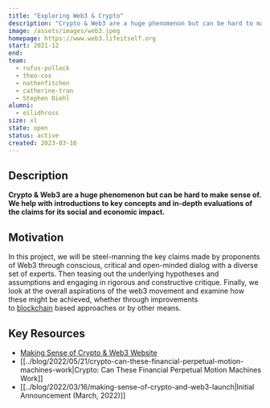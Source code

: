 ```yaml
---
title: "Exploring Web3 & Crypto"
description: "Crypto & Web3 are a huge phenomenon but can be hard to make sense of. We help with introductions to key concepts and in-depth evaluations of the claims for its social and economic impact."
image: /assets/images/web3.jpeg
homepage: https://www.web3.lifeitself.org
start: 2021-12
end:
team:
  - rufus-pollock
  - theo-cox
  - nathenfitchen
  - catherine-tran
  - Stephen Diehl
alumni:
  - eilidhross
size: xl
state: open
status: active
created: 2023-03-16
---
```


## Description

**Crypto & Web3 are a huge phenomenon but can be hard to make sense of. We help with introductions to key concepts and in-depth evaluations of the claims for its social and economic impact.**

## Motivation

In this project, we will be steel-manning the key claims made by proponents of Web3 through conscious, critical and open-minded dialog with a diverse set of experts. Then teasing out the underlying hypotheses and assumptions and engaging in rigorous and constructive critique. Finally, we look at the overall aspirations of the web3 movement and examine how these might be achieved, whether through improvements to [blockchain](https://web3.lifeitself.org/concepts/blockchain) based approaches or by other means.

## Key Resources

- [Making Sense of Crypto & Web3 Website](https://web3.lifeitself.org/)
- [[../blog/2022/05/21/crypto-can-these-financial-perpetual-motion-machines-work|Crypto: Can These Financial Perpetual Motion Machines Work]]
- [[../blog/2022/03/16/making-sense-of-crypto-and-web3-launch|Initial Announcement (March, 2022)]]